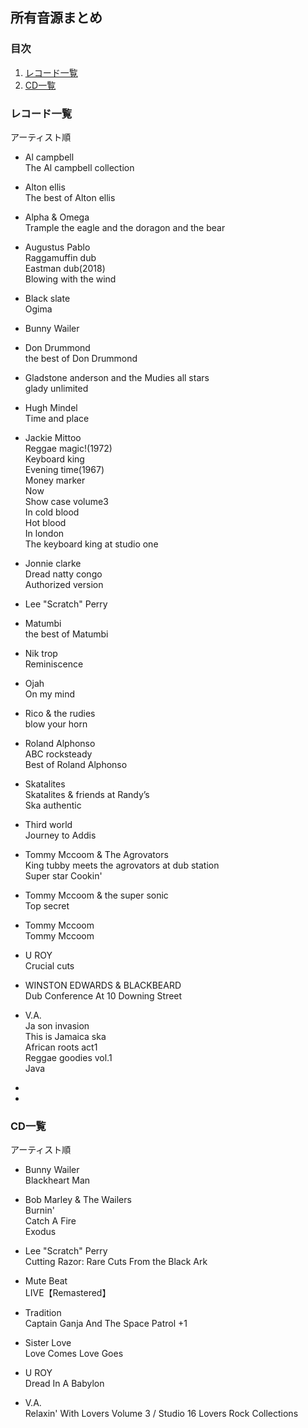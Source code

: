 ## 所有音源まとめ

### 目次
1. [レコード一覧](#レコード一覧)  
1. [CD一覧](#CD一覧)

### レコード一覧  
アーティスト順

* Al campbell  
The Al campbell collection

* Alton ellis  
The best of Alton ellis

* Alpha & Omega  
Trample the eagle and the doragon and the bear  

* Augustus Pablo  
Raggamuffin dub  
Eastman dub(2018)  
Blowing with the wind

* Black slate  
Ogima

* Bunny Wailer  

* Don Drummond  
the best of Don Drummond

* Gladstone anderson and the Mudies all stars  
glady unlimited

* Hugh Mindel  
Time and place

* Jackie Mittoo  
Reggae magic!(1972)  
Keyboard king  
Evening time(1967)  
Money marker  
Now  
Show case volume3  
In cold  blood  
Hot blood  
In london  
The keyboard king at studio one  

* Jonnie clarke  
Dread natty congo  
Authorized version

* Lee "Scratch" Perry  

* Matumbi  
the best of Matumbi

* Nik trop  
Reminiscence

* Ojah  
On my mind

* Rico & the rudies  
blow your horn

* Roland Alphonso  
ABC rocksteady  
Best of Roland Alphonso

* Skatalites  
Skatalites & friends at Randy’s  
Ska authentic

* Third world  
Journey to Addis

* Tommy Mccoom & The Agrovators  
King tubby meets the agrovators at dub station  
Super star
Cookin'

* Tommy Mccoom & the super sonic  
Top secret

* Tommy Mccoom  
Tommy Mccoom

* U ROY  
Crucial cuts

* WINSTON EDWARDS & BLACKBEARD  
Dub Conference At 10 Downing Street

* V.A.  
Ja son invasion  
This is Jamaica ska  
African roots act1  
Reggae goodies vol.1  
Java

*

*

### CD一覧
アーティスト順

* Bunny Wailer  
Blackheart Man

* Bob Marley & The Wailers  
Burnin'  
Catch A Fire  
Exodus

* Lee "Scratch" Perry  
Cutting Razor: Rare Cuts From the Black Ark

* Mute Beat  
LIVE【Remastered】

* Tradition  
Captain Ganja And The Space Patrol +1

* Sister Love  
Love Comes Love Goes

* U ROY  
Dread In A Babylon

* V.A.  
Relaxin' With Lovers Volume 3 / Studio 16 Lovers Rock Collections  
